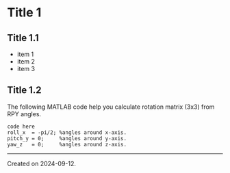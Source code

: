 # Title 1

## Title 1.1

- item 1
- item 2
- item 3

## Title 1.2

The following MATLAB code help you calculate rotation matrix (3x3) from RPY angles.

```
code here
roll_x  = -pi/2; %angles around x-axis.
pitch_y = 0;     %angles around y-axis.
yaw_z   = 0;     %angles around z-axis.
```

------
Created on 2024-09-12.

